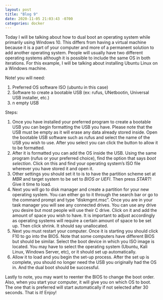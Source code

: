 ```yaml
---
layout: post
title: "Blog 9"
date: 2020-11-05 21:03:43 -0700
categories: docker
---
```

Today I will be talking about how to dual boot an operating system while primarily using Windows 10. This differs from having a virtual machine because it is a part of your computer and more of a permanent solution to add another operating system. People will usually have two different operating systems although it is possible to include the same OS in both iterations. For this example, I will be talking about installing Ubuntu Linux on a Windows machine. 


Note! you will need: 
1. Preferred OS software ISO (ubuntu in this case)
2. Software to create a bootable USB (ex: rufus, UNetbootin, Universal USB installer, etc.)
3. n empty USB


Steps:
1.	Once you have installed your preferred program to create a bootable USB you can begin formatting the USB you have. Please note that the USB must be empty as it will erase any data already stored inside. Open the bootable USB software such as rufus and select the name of the USB you wish to use. After you select you can click the button to allow it to be formatted.
2.	After it is formatted you can add the OS inside the USB. Using the same program (rufus or your preferred choice), find the option that says *boot selection*. Click on this and find your operating system’s ISO file wherever you have stored it and open it.
3.	Other settings you should set it to is to have the partition scheme set at *MBR* and target system to be set to *BIOS or UEFI*. Then press *START*! Give it time to load.
4.	Next you will go to disk manager and create a partition for your new operating system. You can either go to it through the search bar or go to the command prompt and type “diskmgmt.msc”. Once you are in your task manager you will see any connected drives. You can use any drive you desire but most people will use their C drive. Click on it and add the amount of space you wish to have. It is important to adjust accordingly as operating systems will require a certain amount of space to be set up. Then click shrink. It should say unallocated. 
5.	Next you must restart your computer. Once it is starting you should click F10 to go into the BIOS. Note that some computers have different BIOS but should be similar. Select the boot device in which you ISO image is located. You may have to select the operating system (Ubuntu, Kali Linux, Windows Server, etc), or it should set up automatically.
6.	Allow it to load and you begin the set-up process. After the set up is complete, you should no longer need the USB you originally had the OS in. And the dual boot should be successful.


Lastly to note, you may want to reenter the BIOS to change the boot order. Also, when you start your computer, it will give you on which OS to boot. The one that is preferred will start automatically if not selected after 30 seconds. That is it! Enjoy!


